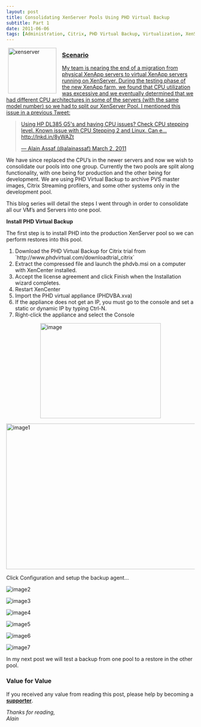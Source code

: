 ```yaml
---
layout: post
title: Consolidating XenServer Pools Using PHD Virtual Backup
subtitle: Part 1
date: 2011-06-06
tags: [Administration, Citrix, PHD Virtual Backup, Virtualization, XenServer]
---
```

<a href="https://citrix.com/" target="_blank"><img style="background-image:none;padding-left:0;padding-right:0;display:inline;float:left;padding-top:0;border:0;margin:0 15px 0 5px;" title="xenserver" src="/assets/img/icons/xenserver.jpg" alt="xenserver" width="129" height="122" align="left" border="0" />

### Scenario

My team is nearing the end of a migration from physical XenApp servers to virtual XenApp servers running on XenServer.  During the testing phase of the new XenApp farm, we found that CPU utilization was excessive and we eventually determined that we had different CPU architectures in some of the servers (with the same model number) so we had to split our XenServer Pool.  I mentioned this issue in a previous Tweet:
   
<blockquote class="twitter-tweet"><p lang="en" dir="ltr">Using HP DL385 G5&#39;s and having CPU issues? Check CPU stepping level. Known issue with CPU Stepping 2 and Linux. Can e…http://lnkd.in/8yWAZt</p>&mdash; Alain Assaf (@alainassaf) <a href="https://twitter.com/alainassaf/status/43051141646385152?ref_src=twsrc%5Etfw">March 2, 2011</a></blockquote> <script async src="https://platform.twitter.com/widgets.js" charset="utf-8"></script>

We have since replaced the CPU’s in the newer servers and now we wish to consolidate our pools into one group.  Currently the two pools are split along functionality, with one being for production and the other being for development.  We are using PHD Virtual Backup to archive PVS master images, Citrix Streaming profilers, and some other systems only in the development pool.

This blog series will detail the steps I went through in order to consolidate all our VM’s and Servers into one pool.

<strong>Install PHD Virtual Backup</strong>

The first step is to install PHD into the production XenServer pool so we can perform restores into this pool.
<ol>
	<li>Download the PHD Virtual Backup for Citrix trial from `http://www.phdvirtual.com/downloadtrial_citrix`</li>
	<li>Extract the compressed file and launch the phdvb.msi on a computer with XenCenter installed.</li>
	<li>Accept the license agreement and click Finish when the Installation wizard completes.</li>
	<li>Restart XenCenter</li>
	<li>Import the PHD virtual appliance (PHDVBA.xva)</li>
	<li>If the appliance does not get an IP, you must go to the console and set a static or dynamic IP by typing Ctrl-N.</li>
	<li>Right-click the appliance and select the Console</li>
</ol>

<img 
    style="display: block; 
           margin-left: auto;
           margin-right: auto;"
    src="/assets/img/consolidating-xenserver-pools-using-phd-virtual-backup-part-1/image.png" width="322" height="254" alt="image">

<img 
    style="display: block; 
           margin-left: auto;
           margin-right: auto;"
    src="/assets/img/consolidating-xenserver-pools-using-phd-virtual-backup-part-1/image1.png" width="644" height="389" alt="image1">

Click Configuration and setup the backup agent…

<img 
    style="display: block; 
           margin-left: auto;
           margin-right: auto;"
    src="/assets/img/consolidating-xenserver-pools-using-phd-virtual-backup-part-1/image2.png" alt="image2">

<img 
    style="display: block; 
           margin-left: auto;
           margin-right: auto;"
    src="/assets/img/consolidating-xenserver-pools-using-phd-virtual-backup-part-1/image3.png" alt="image3">

<img 
    style="display: block; 
           margin-left: auto;
           margin-right: auto;"
    src="/assets/img/consolidating-xenserver-pools-using-phd-virtual-backup-part-1/image4.png" alt="image4">

<img 
    style="display: block; 
           margin-left: auto;
           margin-right: auto;"
    src="/assets/img/consolidating-xenserver-pools-using-phd-virtual-backup-part-1/image5.png" alt="image5">

<img 
    style="display: block; 
           margin-left: auto;
           margin-right: auto;"
    src="/assets/img/consolidating-xenserver-pools-using-phd-virtual-backup-part-1/image6.png" alt="image6">

<img 
    style="display: block; 
           margin-left: auto;
           margin-right: auto;"
    src="/assets/img/consolidating-xenserver-pools-using-phd-virtual-backup-part-1/image7.png" alt="image7">

In my next post we will test a backup from one pool to a restore in the other pool.

### Value for Value
If you received any value from reading this post, please help by becoming a [**supporter**](https://www.paypal.com/donate?hosted_button_id=73HNLGA2SGLLU).

*Thanks for reading,*  
*Alain*